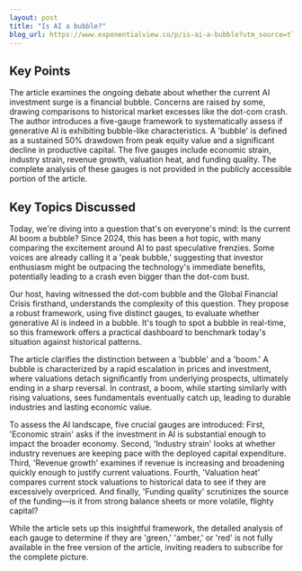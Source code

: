 ```yaml
---
layout: post 
title: "Is AI a bubble?"
blog_url: https://www.exponentialview.co/p/is-ai-a-bubble?utm_source=tldrai 
---
```




## Key Points

The article examines the ongoing debate about whether the current AI investment surge is a financial bubble.
Concerns are raised by some, drawing comparisons to historical market excesses like the dot-com crash.
The author introduces a five-gauge framework to systematically assess if generative AI is exhibiting bubble-like characteristics.
A 'bubble' is defined as a sustained 50% drawdown from peak equity value and a significant decline in productive capital.
The five gauges include economic strain, industry strain, revenue growth, valuation heat, and funding quality.
The complete analysis of these gauges is not provided in the publicly accessible portion of the article.

## Key Topics Discussed

Today, we're diving into a question that's on everyone's mind: Is the current AI boom a bubble? Since 2024, this has been a hot topic, with many comparing the excitement around AI to past speculative frenzies. Some voices are already calling it a 'peak bubble,' suggesting that investor enthusiasm might be outpacing the technology's immediate benefits, potentially leading to a crash even bigger than the dot-com bust.

Our host, having witnessed the dot-com bubble and the Global Financial Crisis firsthand, understands the complexity of this question. They propose a robust framework, using five distinct gauges, to evaluate whether generative AI is indeed in a bubble. It's tough to spot a bubble in real-time, so this framework offers a practical dashboard to benchmark today's situation against historical patterns.

The article clarifies the distinction between a 'bubble' and a 'boom.' A bubble is characterized by a rapid escalation in prices and investment, where valuations detach significantly from underlying prospects, ultimately ending in a sharp reversal. In contrast, a boom, while starting similarly with rising valuations, sees fundamentals eventually catch up, leading to durable industries and lasting economic value.

To assess the AI landscape, five crucial gauges are introduced:
First, 'Economic strain' asks if the investment in AI is substantial enough to impact the broader economy.
Second, 'Industry strain' looks at whether industry revenues are keeping pace with the deployed capital expenditure.
Third, 'Revenue growth' examines if revenue is increasing and broadening quickly enough to justify current valuations.
Fourth, 'Valuation heat' compares current stock valuations to historical data to see if they are excessively overpriced.
And finally, 'Funding quality' scrutinizes the source of the funding—is it from strong balance sheets or more volatile, flighty capital?

While the article sets up this insightful framework, the detailed analysis of each gauge to determine if they are 'green,' 'amber,' or 'red' is not fully available in the free version of the article, inviting readers to subscribe for the complete picture.

